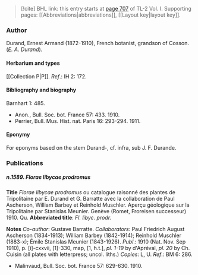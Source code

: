 > [!cite] BHL link: this entry starts at [page 707](https://www.biodiversitylibrary.org/item/103414#page/755/mode/1up) of TL-2 Vol. I.
> Supporting pages: [[Abbreviations|abbreviations]], [[Layout key|layout key]].

### Author

Durand, Ernest Armand (1872-1910), French botanist, grandson of Cosson. (*E. A. Durand*).

#### Herbarium and types

[[Collection P|P]].
*Ref*.: IH 2: 172.

#### Bibliography and biography

Barnhart 1: 485.
- Anon., Bull. Soc. bot. France 57: 433. 1910.
- Perrier, Bull. Mus. Hist. nat. Paris 16: 293-294. 1911.

#### Eponymy

For eponyms based on the stem Durand-, cf. infra, sub J. F. Durande.

### Publications

##### n.1589. Florae libycae prodromus

**Title**
*Florae libycae prodromus* ou catalogue raisonné des plantes de Tripolitaine par E. Durand et G. Barratte avec la collaboration de Paul Ascherson, William Barbey et Reinhold Muschler. Aperçu géologique sur la Tripolitaine par Stanislas Meunier. Genève (Romet, Froreisen successeur) 1910. Qu.
**Abbreviated title**: *Fl. libyc. prodr.*

**Notes**
*Co-author*: Gustave Barratte.
*Collaborators*: Paul Friedrich August Ascherson (1834-1913); William Barbey (1842-1914); Reinhold Muschler (1883-x); Émile Stanislas Meunier (1843-1926).
*Publ*.: 1910 (Nat. Nov. Sep 1910), p. \[i\]-cxxvii, \[1\]-330, map, \[1, h.t.\], *pl. 1-19* by d'Apréval, *pl. 20* by Ch. Cuisin (all plates with letterpress; uncol. liths.) *Copies*: L, U.
*Ref*.: BM 6: 286.
- Malinvaud, Bull. Soc. bot. France 57: 629-630. 1910.


